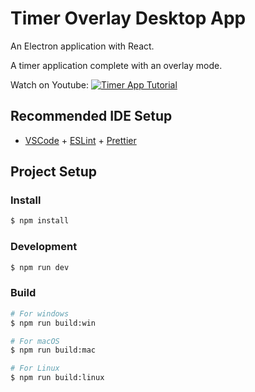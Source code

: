 # Timer Overlay Desktop App
An Electron application with React.

A timer application complete with an overlay mode.

Watch on Youtube:
[![Timer App Tutorial](https://img.youtube.com/vi/6sMM5tGZUaQ/0.jpg)](https://www.youtube.com/watch?v=6sMM5tGZUaQ)



## Recommended IDE Setup

- [VSCode](https://code.visualstudio.com/) + [ESLint](https://marketplace.visualstudio.com/items?itemName=dbaeumer.vscode-eslint) + [Prettier](https://marketplace.visualstudio.com/items?itemName=esbenp.prettier-vscode)

## Project Setup

### Install

```bash
$ npm install
```

### Development

```bash
$ npm run dev
```

### Build

```bash
# For windows
$ npm run build:win

# For macOS
$ npm run build:mac

# For Linux
$ npm run build:linux
```
